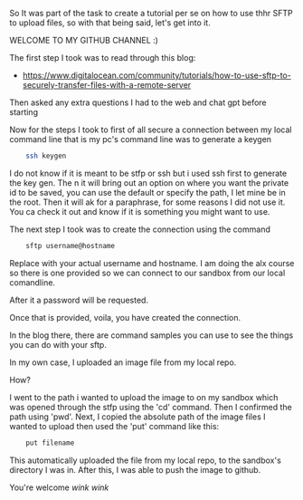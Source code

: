 So It was part of the task to create a tutorial per se on how to use thhr SFTP to upload files, so with that being said, let's get into it.

WELCOME TO MY GITHUB CHANNEL :)

The first step I took was to read through this blog:
- https://www.digitalocean.com/community/tutorials/how-to-use-sftp-to-securely-transfer-files-with-a-remote-server

Then asked any extra questions I had to the web and chat gpt before starting

Now for the steps I took to first of all secure a connection between my local command line that is my pc's command line was to generate a keygen

``` bash
	ssh keygen
```

I do not know if it is meant to be stfp or ssh but i used ssh first to generate the key gen.
The n it will bring out an option on where you want the private id to be saved, you can use the default or specify the path, I let mine be in the root. 
Then it will ak for a paraphrase, for some reasons I did not use it. You ca check it out and know if it is something you might want to use.

The next step I took was to create the connection using the command

``` bash
	sftp username@hostname
```
Replace with your actual username and hostname. I am doing the alx course so there is one provided so we can connect to our sandbox from our local comandline.

After it a password will be requested.

Once that is provided, voila, you have created the connection.

In the blog there, there are command samples you can use to see the things you can do with your sftp.

In my own case, I uploaded an image file from my local repo.

How?

I went to the path i wanted to upload the image to on my sandbox which was opened through the stfp using the 'cd' command.
Then I confirmed the path using 'pwd'.
Next, I copied the absolute path of the image files I wanted to upload then used the 'put' command like this:

``` bash
	put filename
```

This automatically uploaded the file from my local repo, to the sandbox's directory I was in.
After this, I was able to push the image to github.

You're welcome *wink* *wink*
